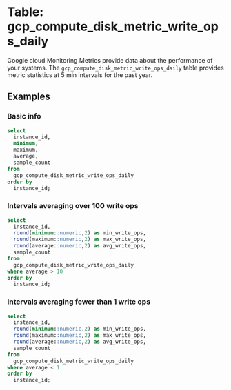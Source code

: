 # Table: gcp_compute_disk_metric_write_ops_daily

Google cloud Monitoring Metrics provide data about the performance of your systems. The `gcp_compute_disk_metric_write_ops_daily` table provides metric statistics at 5 min intervals for the past year.

## Examples

### Basic info

```sql
select
  instance_id,
  minimum,
  maximum,
  average,
  sample_count
from
  gcp_compute_disk_metric_write_ops_daily
order by
  instance_id;
```

### Intervals averaging over 100 write ops

```sql
select
  instance_id,
  round(minimum::numeric,2) as min_write_ops,
  round(maximum::numeric,2) as max_write_ops,
  round(average::numeric,2) as avg_write_ops,
  sample_count
from
  gcp_compute_disk_metric_write_ops_daily
where average > 10
order by
  instance_id;
```

### Intervals averaging fewer than 1 write ops

```sql
select
  instance_id,
  round(minimum::numeric,2) as min_write_ops,
  round(maximum::numeric,2) as max_write_ops,
  round(average::numeric,2) as avg_write_ops,
  sample_count
from
  gcp_compute_disk_metric_write_ops_daily
where average < 1
order by
  instance_id;
```